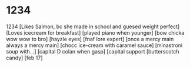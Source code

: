 # 1234
1234
[Likes Salmon, bc she made in school and guesed weight perfect]
[Loves icecream for breakfast]
[played piano when younger]
[bow chicka wow wow to bro]
[hayzle eyes]
[fnaf lore expert]
[once a mercy main always a mercy main]
[chocc ice-cream with caramel sauce]
[minastroni soup with...]
[capital D colan when gasp]
[capital support
[butterscotch candy]
[feb 17]
